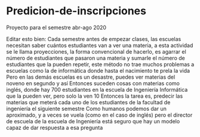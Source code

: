 # Predicion-de-inscripciones
Proyecto para el semestre abr-ago 2020 


Editar esto bien:
Cada semestre antes de empezar clases, las escuelas necesitan saber cuántos estudiantes van a ver una materia, a esta actividad se le llama proyecciones, la forma convencional de hacerlo, es agarrar el número de estudiantes que pasaron una materia y sumarle el número de estudiantes que la pueden repetir, este método no trae muchos problemas a escuelas como la de informática donde hasta el nacimiento te prela la vida
 Pero en las demás escuelas es un desastre, puedes ver materias del noveno en segundo y así
Entonces suceden cosas con materias como inglés, donde hay 700 estudiantes en la escuela de Ingeniería Informática que la pueden ver, pero solo la ven 10
 Entonces la tarea es, predecir las materias que meterá cada uno de los estudiantes de la facultad de ingeniería el siguiente semestre
 Como humanos podemos dar un aproximado, y a veces se vuela (como en el caso de inglés) pero el director de escuela de la escuela de Ingeniería está seguro que hay un modelo capaz de dar respuesta a esa pregunta
